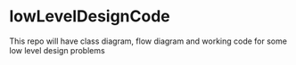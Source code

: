 # lowLevelDesignCode
This repo will have class diagram, flow diagram and working code for some low level design problems
